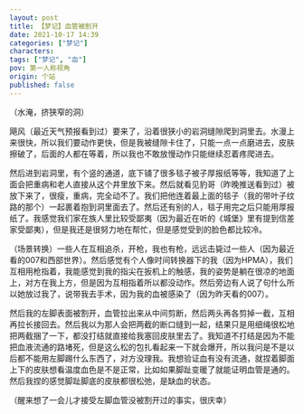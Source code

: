 ```yaml
---
layout: post
title: 【梦记】血管被割开
date: 2021-10-17 14:39
categories: ["梦记"]
characters: 
tags: ["梦记", "血"]
pov: 第一人称视角
origin: 个站
published: false
---
```


（水淹，挤狭窄的洞）

飓风（最近天气预报看到过）要来了，沿着很狭小的岩洞缝隙爬到洞里去。水漫上来很快，所以我们要动作更快，但是我被缝隙卡住了，只能一点一点磨进去，皮肤擦破了，后面的人都在等着，所以我也不敢放慢动作只能继续忍着疼爬进去。

然后进到岩洞里，有个竖的通道，底下铺了很多毯子被子厚报纸等等，我知道了上面会把重病和老人直接从这个井里放下来。然后就看见豹哥（昨晚推送看到过）被放下来了，很瘦，重病，完全动不了。我们把他连着最上面的毯子（我的带叶子纹路的那个）一起裹着抱到洞里面去了。然后还有别的人，毯子用完之后只能用厚报纸了。我感觉我们家在族人里比较受鄙夷（因为最近在听的《城堡》里有提到信差家受鄙夷），但是我还是很努力地在帮忙，但是感觉受到的脸色都比较冷。

（场景转换）一些人在互相追杀，开枪，我也有枪，远远击毙过一些人（因为最近看的007和西部世界）。然后感觉有个人像时间转换器下的我（因为HPMA），我们互相用枪指着，我能感觉到我的指尖在扳机上的触感，我的姿势是躺在很凉的地面上，对方在我上方，但是因为互相指着所以都没动作。然后旁边有人说了句什么所以她放过我了，说带我去手术，因为我的血被感染了（因为昨天看的007）。

然后我的左脚表面被割开，血管拉出来从中间剪断，然后两头再各剪掉一截，互相再拉长接回去。然后我以为那人会把两截的断口缝到一起，结果只是用细绳很松地把两截捆了一下，都没打结就直接给我塞回皮肤里去了。我知道不打结是因为不能把血液流通的路堵死，但是这么松的包扎看起来一下就会爆开，所以我问是不是以后都不能用左脚踢什么东西了，对方没理我。我想验证血有没有流通，就捏着脚面上下的皮肤想看温度血色是不是正常，比如如果脚趾变暖了就能证明血管是通的。然后我捏的感觉脚趾脚底的皮肤都很松弛，是缺血的状态。

（醒来想了一会儿才接受左脚血管没被割开过的事实，很庆幸）

